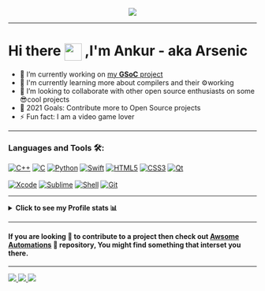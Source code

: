<p align="center">
<img src="https://github.com/Arsenic-ATG/Arsenic-ATG/blob/master/assets/code.gif" />
</p>

---

# Hi there <img align="center" src="https://github.com/Arsenic-ATG/Arsenic-ATG/blob/master/assets/hello.gif" width="35"> ,I'm Ankur - aka Arsenic

- 🔭 I’m currently working on [my **GSoC** project](https://summerofcode.withgoogle.com/projects/#5382707791527936)
- 🌱 I'm currently learning more about compilers and their ⚙️working
- 👯 I’m looking to collaborate with other open source enthusiasts on some 😎cool projects
- 🥅 2021 Goals: Contribute more to Open Source projects
- ⚡ Fun fact: I am a video game lover
---

### Languages and Tools 🛠:

[![C++](https://img.shields.io/badge/C%2B%2B-%23434C5E?style=for-the-badge&logo=C%2B%2B&labelColor=%23800000)](https://en.wikipedia.org/wiki/C%2B%2B)
[![C](https://img.shields.io/badge/%20-C--language-%23434C5E?style=for-the-badge&logo=c&%2B%2B&labelColor=%23A8B9CC&logoColor=black)](https://en.wikipedia.org/wiki/C_(programming_language))
[![Python](https://img.shields.io/badge/python-%23434C5E?style=for-the-badge&logo=python&%2B%2B&labelColor=%233776AB&logoColor=white)](https://www.python.org)
[![Swift](https://img.shields.io/badge/Swift-%23434C5E?style=for-the-badge&logo=Swift&labelColor=%23FA7343&logoColor=white)](https://developer.apple.com/swift/)
[![HTML5](https://img.shields.io/badge/HTML-%23434C5E?style=for-the-badge&logo=HTML5&%2B%2B&labelColor=%23E34F26&logoColor=white)](https://en.wikipedia.org/wiki/HTML)
[![CSS3](https://img.shields.io/badge/CSS-%23434C5E?style=for-the-badge&logo=CSS3&labelColor=%231572b6)](https://en.wikipedia.org/wiki/CSS)
[![Qt](https://img.shields.io/badge/Qt-%23434C5E?style=for-the-badge&logo=Qt&labelColor=%2341CD52&logoColor=white)](https://www.qt.io)
<br />
<br />
[![Xcode](https://img.shields.io/badge/Xcode-%23434C5E?style=for-the-badge&logo=Xcode&labelColor=%23147EFB&logoColor=white)](https://en.wikipedia.org/wiki/Xcode)
[![Sublime](https://img.shields.io/badge/Sublime--Text-%23434C5E?style=for-the-badge&logo=sublime%20text&labelColor=%23FF9800&logoColor=black)](https://en.wikipedia.org/wiki/Sublime_Text)
[![Shell](https://img.shields.io/badge/Z--shell-%23434C5E?style=for-the-badge&logo=powerShell&labelColor=%23000000&logoColor=white)](https://en.wikipedia.org/wiki/Z_shell)
[![Git](https://img.shields.io/badge/Git-%23434C5E?style=for-the-badge&logo=git&labelColor=%23F05032&logoColor=white)](https://git-scm.com)

---

<details><summary><strong>Click to see my Profile stats 📊</strong></summary>
<br />

<p align="center">
<a>
  <img height="180em" src="https://github-readme-stats.vercel.app/api?username=Arsenic-ATG&show_icons=true&hide_border=true&count_private=true&theme=nord"/>
  <img height="180em" src="https://github-readme-stats.vercel.app/api/top-langs/?username=Arsenic-ATG&hide=TeX,QMake&theme=nord&layout=compact&hide_border=true"/>
</a>

<a>
  <img height="137em" src="https://github-profile-trophy.vercel.app/?username=Arsenic-ATG&theme=nord&no-frame=true&margin-w=4&row=1"/>
</a>

<a>
  <img height="295em" src="https://activity-graph.herokuapp.com/graph?username=arsenic-atg&hide_border=true&theme=nord" />
</a>

</p>

**NOTE** : the above data (Most Used Languages) does not indicate my skill level or something like that, it's a github metric of which languages i have the most code on github
</details>

 ----
 
#### If you are looking 👀 to contribute to a project then check out [Awsome Automations](https://github.com/Arsenic-ATG/Awesome-Automations) 🧐 repository, You might find something that interset you there.
 ----
<a href= mailto:arsenic.secondary@gmail.com>
<img src= "https://img.shields.io/badge/Gmail-D14836?style=for-the-badge&logo=gmail&logoColor=white"/>
</a>
<a href= "https://discord.com/users/Arsenic#9256">
<img src= "https://img.shields.io/badge/Discord-7289DA?style=for-the-badge&logo=discord&logoColor=white"/>
</a>
<a href= "https://stackoverflow.com/users/12030775/arsenic">
<img src= "https://img.shields.io/badge/Stack_Overflow-FE7A16?style=for-the-badge&logo=stack-overflow&logoColor=white"/>
</a>
